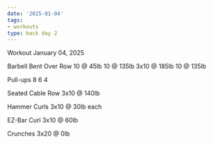 ```yaml
---
date: '2025-01-04'
tags:
- workouts
type: back day 2
---
```


Workout January 04, 2025

Barbell Bent Over Row
10 @ 45lb
10 @ 135lb
3x10 @ 185lb
10 @ 135lb

Pull-ups
8
6
4

Seated Cable Row
3x10 @ 140lb

Hammer Curls
3x10 @ 30lb each

EZ-Bar Curl
3x10 @ 60lb

Crunches
3x20 @ 0lb